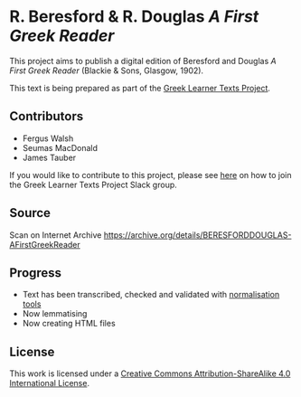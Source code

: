 # R. Beresford & R. Douglas _A First Greek Reader_

This project aims to publish a digital edition of Beresford and Douglas _A First Greek Reader_ (Blackie & Sons, Glasgow, 1902).

This text is being prepared as part of the [Greek Learner Texts Project](https://greek-learner-texts.org/).

## Contributors

* Fergus Walsh
* Seumas MacDonald
* James Tauber

If you would like to contribute to this project, please see [here](https://greek-learner-texts.org/) on how to join the Greek Learner Texts Project Slack group.

## Source

Scan on Internet Archive https://archive.org/details/BERESFORDDOUGLAS-AFirstGreekReader

## Progress

* Text has been transcribed, checked and validated with [normalisation tools](https://github.com/jtauber/greek-normalisation)
* Now lemmatising
* Now creating HTML files

## License

This work is licensed under a [Creative Commons Attribution-ShareAlike 4.0 International License](http://creativecommons.org/licenses/by-sa/4.0/).
